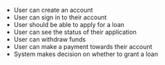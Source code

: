* User can create an account
* User can sign in to their account
* User should be able to apply for a loan
* User can see the status of their application
* User can withdraw funds
* User can make a payment towards their account
* System makes decision on whether to grant a loan
